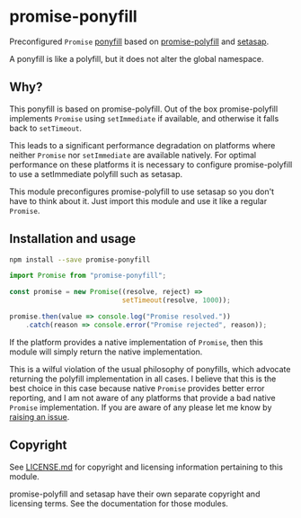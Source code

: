 # promise-ponyfill

Preconfigured `Promise` [ponyfill][1] based on [promise-polyfill][2] and
[setasap][3].

A ponyfill is like a polyfill, but it does not alter the global
namespace.


## Why?

This ponyfill is based on promise-polyfill. Out of the box
promise-polyfill implements `Promise` using `setImmediate` if
available, and otherwise it falls back to `setTimeout`.

This leads to a significant performance degradation on platforms where
neither `Promise` nor `setImmediate` are available natively. For optimal
performance on these platforms it is necessary to configure
promise-polyfill to use a setImmediate polyfill such as setasap.

This module preconfigures promise-polyfill to use setasap so you don't
have to think about it. Just import this module and use it like a
regular `Promise`.


## Installation and usage

```bash
npm install --save promise-ponyfill
```

```typescript
import Promise from "promise-ponyfill";

const promise = new Promise((resolve, reject) =>
                            setTimeout(resolve, 1000));

promise.then(value => console.log("Promise resolved."))
    .catch(reason => console.error("Promise rejected", reason));
```

If the platform provides a native implementation of `Promise`, then this
module will simply return the native implementation.

This is a wilful violation of the usual philosophy of ponyfills, which
advocate returning the polyfill implementation in all cases. I believe
that this is the best choice in this case because native `Promise`
provides better error reporting, and I am not aware of any platforms
that provide a bad native `Promise` implementation. If you are aware of
any please let me know by [raising an issue][4].


## Copyright

See [LICENSE.md](LICENSE.md) for copyright and licensing information
pertaining to this module.

promise-polyfill and setasap have their own separate copyright and
licensing terms. See the documentation for those modules.


  [1]: https://ponyfill.com/
  [2]: https://www.npmjs.com/package/promise-polyfill
  [3]: https://www.npmjs.com/package/setasap
  [4]: https://github.com/softwareventures/promise-ponyfill/issues

